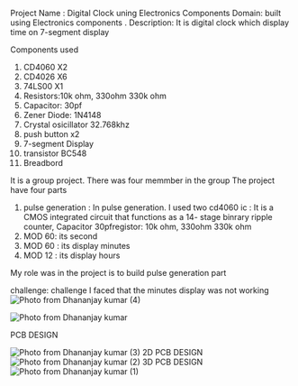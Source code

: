 Project Name : Digital Clock uning Electronics Components 
Domain: built using Electronics components
.
Description: It is digital clock which display time on 7-segment display 

Components used 
1.  CD4060 X2
2.  CD4026 X6
3.  74LS00 X1
4.  Resistors:10k ohm, 330ohm 330k ohm
5.  Capacitor: 30pf
6.  Zener Diode: 1N4148
7.  Crystal osicillator 32.768khz
8.  push button x2
9.  7-segment Display
10.  transistor BC548
11.  Breadbord

It is a group project. There was four memmber in the group 
The project have four parts 
1. pulse generation : In pulse generation. I used two cd4060 ic : It is a CMOS integrated circuit that functions as a 14- stage binrary ripple counter, Capacitor 30pfregistor:  10k ohm, 330ohm 330k ohm
2. MOD 60: its second
3. MOD 60 : its display minutes
4. MOD 12 : its display hours


  My role was in the project is to build pulse generation part 

  challenge: challenge I faced that the minutes display was not working 
   ![Photo from Dhananjay kumar (4)](https://github.com/Dhananjaykp/electronics/assets/137052868/ef443350-db77-43d2-a129-a0a6cd87f076)

   ![Photo from Dhananjay kumar](https://github.com/Dhananjaykp/electronics/assets/137052868/a0be8c65-d0ce-4ef2-8e76-35e1454c901d)

PCB DESIGN 

![Photo from Dhananjay kumar (3)](https://github.com/Dhananjaykp/electronics/assets/137052868/6be33048-ec08-45fc-b115-bd9898c79a04)
2D PCB DESIGN
![Photo from Dhananjay kumar (2)](https://github.com/Dhananjaykp/electronics/assets/137052868/0d55831a-b2b7-455f-a576-20c7d387ee54)
3D PCB DESIGN
![Photo from Dhananjay kumar (1)](https://github.com/Dhananjaykp/electronics/assets/137052868/f58bda4a-5a49-485f-b58e-e754003e2a6f)

